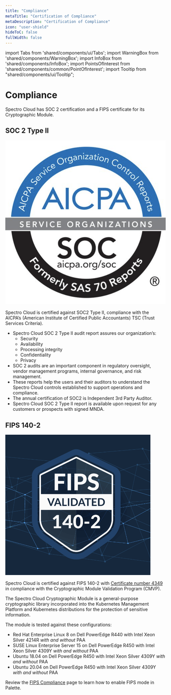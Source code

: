 ```yaml
---
title: "Compliance"
metaTitle: "Certification of Compliance"
metaDescription: "Certification of Compliance"
icon: "user-shield"
hideToC: false
fullWidth: false
---
```


import Tabs from 'shared/components/ui/Tabs';
import WarningBox from 'shared/components/WarningBox';
import InfoBox from 'shared/components/InfoBox';
import PointsOfInterest from 'shared/components/common/PointOfInterest';
import Tooltip from "shared/components/ui/Tooltip";


# Compliance

Spectro Cloud has SOC 2 certification and a FIPS certificate for its Cryptographic Module. 

## SOC 2 Type II

![soc2.png](soc2.png "#width=180px")

Spectro Cloud is certified against SOC2 Type II, compliance with the AICPA’s (American Institute of Certified Public Accountants) TSC (Trust Services Criteria). 
* Spectro Cloud SOC 2 Type II audit report assures our organization’s:
   * Security
   * Availability
   * Processing integrity
   * Confidentiality
   * Privacy 
* SOC 2 audits are an important component in regulatory oversight, vendor management programs, internal governance, and risk management.
* These reports help the users and their auditors to understand the Spectro Cloud controls established to support operations and compliance. 
* The annual certification of SOC2 is Independent 3rd Party Auditor. 
* Spectro Cloud SOC 2 Type II report is available upon request for any customers or prospects with signed MNDA.

## FIPS 140-2

 
![FIPS-Compliance](docs_compliance_compliance_fips-logo.png "#width=180px")

Spectro Cloud is certified against FIPS 140-2 with [Certificate number 4349](https://csrc.nist.gov/projects/cryptographic-module-validation-program/certificate/4349) in compliance with the Cryptographic Module Validation Program (CMVP).  

The Spectro Cloud Cryptographic Module is a general-purpose cryptographic library incorporated into the Kubernetes Management Platform and Kubernetes distributions for the protection of sensitive information.  

The module is tested against these configurations:  

* Red Hat Enterprise Linux 8 on Dell PowerEdge R440 with Intel Xeon Silver 4214R _with and without_ PAA
* SUSE Linux Enterprise Server 15 on Dell PowerEdge R450 with Intel Xeon Silver 4309Y _with and without_ PAA
* Ubuntu 18.04 on Dell PowerEdge R450 with Intel Xeon Silver 4309Y _with and without_ PAA
* Ubuntu 20.04 on Dell PowerEdge R450 with Intel Xeon Silver 4309Y _with and without_ PAA

Review the [FIPS Compliance](/compliance/fips-compliance) page to learn how to enable FIPS mode in Palette.

<br />



